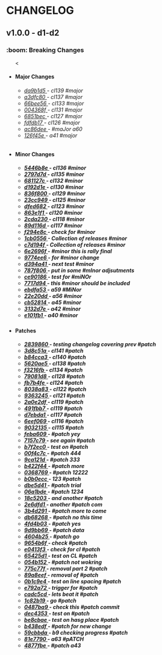 <h1>CHANGELOG</h1><h2>v1.0.0 - d1-d2</h2><h3>:boom: Breaking Changes</h3> <ul><<li><h4>Major Changes</h4></li> <ul><h6> <li><a href='https://github.com/nostradini/git_beginner/commit/da9b1d5'> da9b1d5 </a> - cl139 #major </li> <li><a href='https://github.com/nostradini/git_beginner/commit/a3dfc80'> a3dfc80 </a> - cl137 #major </li> <li><a href='https://github.com/nostradini/git_beginner/commit/66bee56'> 66bee56 </a> - cl133 #major </li> <li><a href='https://github.com/nostradini/git_beginner/commit/004368f'> 004368f </a> - cl131 #major </li> <li><a href='https://github.com/nostradini/git_beginner/commit/6851bec'> 6851bec </a> - cl127 #major </li> <li><a href='https://github.com/nostradini/git_beginner/commit/fdfdb17'> fdfdb17 </a> - cl126 #major </li> <li><a href='https://github.com/nostradini/git_beginner/commit/ac86dee'> ac86dee </a> - #maJor a60 </li> <li><a href='https://github.com/nostradini/git_beginner/commit/126f45e'> 126f45e </a> - a41 #major </li></h6></ul> <li><h4>Minor Changes</h4></li> <ul><h5> <li><a href='https://github.com/nostradini/git_beginner/commit/5446b8e'> 5446b8e </a> - cl136 #minor </li> <li><a href='https://github.com/nostradini/git_beginner/commit/2797d7d'> 2797d7d </a> - cl135 #minor </li> <li><a href='https://github.com/nostradini/git_beginner/commit/681127c'> 681127c </a> - cl132 #minor </li> <li><a href='https://github.com/nostradini/git_beginner/commit/d192d1e'> d192d1e </a> - cl130 #minor </li> <li><a href='https://github.com/nostradini/git_beginner/commit/836f800'> 836f800 </a> - cl129 #minor </li> <li><a href='https://github.com/nostradini/git_beginner/commit/23cc949'> 23cc949 </a> - cl125 #minor </li> <li><a href='https://github.com/nostradini/git_beginner/commit/dfed682'> dfed682 </a> - cl123 #minor </li> <li><a href='https://github.com/nostradini/git_beginner/commit/863e1f1'> 863e1f1 </a> - cl120 #minor </li> <li><a href='https://github.com/nostradini/git_beginner/commit/2cda230'> 2cda230 </a> - cl118 #minor </li> <li><a href='https://github.com/nostradini/git_beginner/commit/89d116d'> 89d116d </a> - cl117 #minor </li> <li><a href='https://github.com/nostradini/git_beginner/commit/f294e8c'> f294e8c </a> - check for #minor </li> <li><a href='https://github.com/nostradini/git_beginner/commit/1cb0556'> 1cb0556 </a> - Collection of releases #minor </li> <li><a href='https://github.com/nostradini/git_beginner/commit/c7d194f'> c7d194f </a> - Collection of releases #minor </li> <li><a href='https://github.com/nostradini/git_beginner/commit/6e2696f'> 6e2696f </a> - #minor this is rally final </li> <li><a href='https://github.com/nostradini/git_beginner/commit/9774ee6'> 9774ee6 </a> - for #minor change </li> <li><a href='https://github.com/nostradini/git_beginner/commit/d394a41'> d394a41 </a> - next test #minor </li> <li><a href='https://github.com/nostradini/git_beginner/commit/787f806'> 787f806 </a> - put in some #mInor adjsutments </li> <li><a href='https://github.com/nostradini/git_beginner/commit/ce90186'> ce90186 </a> - test for #miNOr </li> <li><a href='https://github.com/nostradini/git_beginner/commit/7717d94'> 7717d94 </a> - this #minor should be included </li> <li><a href='https://github.com/nostradini/git_beginner/commit/ebdfa53'> ebdfa53 </a> - a59 #MiNor </li> <li><a href='https://github.com/nostradini/git_beginner/commit/22e20dd'> 22e20dd </a> - a56 #minor </li> <li><a href='https://github.com/nostradini/git_beginner/commit/cb52814'> cb52814 </a> - a45 #minor </li> <li><a href='https://github.com/nostradini/git_beginner/commit/3132d7e'> 3132d7e </a> - a42 #minor </li> <li><a href='https://github.com/nostradini/git_beginner/commit/e101fb1'> e101fb1 </a> - a40 #minor </li></h5></ul> <li><h4>Patches</h4></li> <ul><h5> <li><a href='https://github.com/nostradini/git_beginner/commit/2839860'> 2839860 </a> - testing changelog covering prev #patch </li> <li><a href='https://github.com/nostradini/git_beginner/commit/3d8c51a'> 3d8c51a </a> - cl141 #patch </li> <li><a href='https://github.com/nostradini/git_beginner/commit/b84cca3'> b84cca3 </a> - cl140 #patch </li> <li><a href='https://github.com/nostradini/git_beginner/commit/5620ae5'> 5620ae5 </a> - cl138 #patch </li> <li><a href='https://github.com/nostradini/git_beginner/commit/f3216fb'> f3216fb </a> - cl134 #patch </li> <li><a href='https://github.com/nostradini/git_beginner/commit/79081d8'> 79081d8 </a> - cl128 #patch </li> <li><a href='https://github.com/nostradini/git_beginner/commit/fb7b4fe'> fb7b4fe </a> - cl124 #patch </li> <li><a href='https://github.com/nostradini/git_beginner/commit/8038a83'> 8038a83 </a> - cl122 #patch </li> <li><a href='https://github.com/nostradini/git_beginner/commit/9363245'> 9363245 </a> - cl121 #patch </li> <li><a href='https://github.com/nostradini/git_beginner/commit/2a0e2df'> 2a0e2df </a> - cl119 #patch </li> <li><a href='https://github.com/nostradini/git_beginner/commit/491fbb7'> 491fbb7 </a> - cl119 #patch </li> <li><a href='https://github.com/nostradini/git_beginner/commit/d7ebda1'> d7ebda1 </a> - cl117 #patch </li> <li><a href='https://github.com/nostradini/git_beginner/commit/6eef069'> 6eef069 </a> - cl116 #patch </li> <li><a href='https://github.com/nostradini/git_beginner/commit/9032135'> 9032135 </a> - cl115 #patch </li> <li><a href='https://github.com/nostradini/git_beginner/commit/feba609'> feba609 </a> - #patch yey </li> <li><a href='https://github.com/nostradini/git_beginner/commit/7157c79'> 7157c79 </a> - see again #patch </li> <li><a href='https://github.com/nostradini/git_beginner/commit/b7f2ec0'> b7f2ec0 </a> - test on #patch </li> <li><a href='https://github.com/nostradini/git_beginner/commit/00f4c7c'> 00f4c7c </a> - #patch 444 </li> <li><a href='https://github.com/nostradini/git_beginner/commit/9ca121d'> 9ca121d </a> - #patch 333 </li> <li><a href='https://github.com/nostradini/git_beginner/commit/b422f44'> b422f44 </a> - #patch more </li> <li><a href='https://github.com/nostradini/git_beginner/commit/0368769'> 0368769 </a> - #patch 12222 </li> <li><a href='https://github.com/nostradini/git_beginner/commit/b0b0ecc'> b0b0ecc </a> - 123 #patch </li> <li><a href='https://github.com/nostradini/git_beginner/commit/dbe5d41'> dbe5d41 </a> - #patch trial </li> <li><a href='https://github.com/nostradini/git_beginner/commit/06a1bde'> 06a1bde </a> - #patch 1234 </li> <li><a href='https://github.com/nostradini/git_beginner/commit/18c5203'> 18c5203 </a> - and another #patch </li> <li><a href='https://github.com/nostradini/git_beginner/commit/2e6dfd1'> 2e6dfd1 </a> - another #patch com </li> <li><a href='https://github.com/nostradini/git_beginner/commit/3b4d291'> 3b4d291 </a> - #patch more to come </li> <li><a href='https://github.com/nostradini/git_beginner/commit/db68268'> db68268 </a> - #patch no this time </li> <li><a href='https://github.com/nostradini/git_beginner/commit/4fd4b03'> 4fd4b03 </a> - #patch yes </li> <li><a href='https://github.com/nostradini/git_beginner/commit/9d9bb69'> 9d9bb69 </a> - #patch data </li> <li><a href='https://github.com/nostradini/git_beginner/commit/4604b25'> 4604b25 </a> - #patch go </li> <li><a href='https://github.com/nostradini/git_beginner/commit/9654b6f'> 9654b6f </a> - check #patch </li> <li><a href='https://github.com/nostradini/git_beginner/commit/e0413f3'> e0413f3 </a> - check for cl #patch </li> <li><a href='https://github.com/nostradini/git_beginner/commit/65425d1'> 65425d1 </a> - test on CL #patch </li> <li><a href='https://github.com/nostradini/git_beginner/commit/054b152'> 054b152 </a> - #patch not wokring </li> <li><a href='https://github.com/nostradini/git_beginner/commit/775c77f'> 775c77f </a> - removal part 2 #patch </li> <li><a href='https://github.com/nostradini/git_beginner/commit/89a8eef'> 89a8eef </a> - removal of #patch </li> <li><a href='https://github.com/nostradini/git_beginner/commit/0b1c9e4'> 0b1c9e4 </a> - test on line spacing #patch </li> <li><a href='https://github.com/nostradini/git_beginner/commit/e792a72'> e792a72 </a> - trigger for #patch </li> <li><a href='https://github.com/nostradini/git_beginner/commit/cadc5cd'> cadc5cd </a> - lets beat it #patch </li> <li><a href='https://github.com/nostradini/git_beginner/commit/1c82b19'> 1c82b19 </a> - go #patch </li> <li><a href='https://github.com/nostradini/git_beginner/commit/0487ba9'> 0487ba9 </a> - check this #patch commit </li> <li><a href='https://github.com/nostradini/git_beginner/commit/dec4353'> dec4353 </a> - test on #patch </li> <li><a href='https://github.com/nostradini/git_beginner/commit/be8cbae'> be8cbae </a> - test on hasg place #patch </li> <li><a href='https://github.com/nostradini/git_beginner/commit/b438edf'> b438edf </a> - #patch for new change </li> <li><a href='https://github.com/nostradini/git_beginner/commit/59cbbda'> 59cbbda </a> - b9 checking progress #patch </li> <li><a href='https://github.com/nostradini/git_beginner/commit/81e7790'> 81e7790 </a> - a63 #pATCH </li> <li><a href='https://github.com/nostradini/git_beginner/commit/4877fbe'> 4877fbe </a> - #patch a43 </li></h5></ul></ul>
